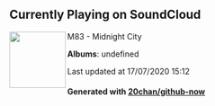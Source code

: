 ## Currently Playing on SoundCloud

[<img align="left" width="100" src="https://i1.sndcdn.com/artworks-000012560643-t526va-t120x120.jpg">](https://soundcloud.com/m83/midnight-city)

M83 - Midnight City

**Albums**: undefined

Last updated at 17/07/2020 15:12

#### Generated with [20chan/github-now](https://github.com/20chan/github-now)


<!--
**20chan/20chan** is a ✨ _special_ ✨ repository because its `README.md` (this file) appears on your GitHub profile.

Here are some ideas to get you started:

- 🔭 I’m currently working on ...
- 🌱 I’m currently learning ...
- 👯 I’m looking to collaborate on ...
- 🤔 I’m looking for help with ...
- 💬 Ask me about ...
- 📫 How to reach me: ...
- 😄 Pronouns: ...
- ⚡ Fun fact: ...
-->
